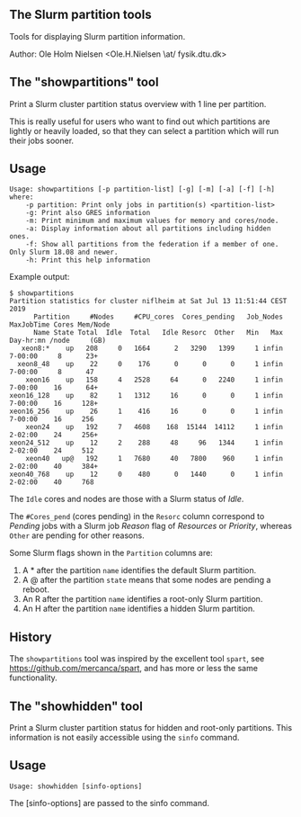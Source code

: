 The Slurm partition tools
-------------------------

Tools for displaying Slurm partition information.

Author: Ole Holm Nielsen <Ole.H.Nielsen \at/ fysik.dtu.dk>

The "showpartitions" tool
-------------------------

Print a Slurm cluster partition status overview with 1 line per partition.

This is really useful for users who want to find out which partitions are lightly or heavily loaded,
so that they can select a partition which will run their jobs sooner.

Usage
-----

```
Usage: showpartitions [-p partition-list] [-g] [-m] [-a] [-f] [-h]
where:
	-p partition: Print only jobs in partition(s) <partition-list>
	-g: Print also GRES information
	-m: Print minimum and maximum values for memory and cores/node.
	-a: Display information about all partitions including hidden ones.
	-f: Show all partitions from the federation if a member of one. Only Slurm 18.08 and newer.
	-h: Print this help information

```

Example output:

```
$ showpartitions 
Partition statistics for cluster niflheim at Sat Jul 13 11:51:44 CEST 2019
      Partition     #Nodes     #CPU_cores  Cores_pending   Job_Nodes MaxJobTime Cores Mem/Node
      Name State Total  Idle  Total   Idle Resorc  Other   Min   Max  Day-hr:mn /node     (GB)
   xeon8:*    up   208     0   1664      2   3290   1399     1 infin    7-00:00     8      23+
  xeon8_48    up    22     0    176      0      0      0     1 infin    7-00:00     8      47
    xeon16    up   158     4   2528     64      0   2240     1 infin    7-00:00    16      64+
xeon16_128    up    82     1   1312     16      0      0     1 infin    7-00:00    16     128+
xeon16_256    up    26     1    416     16      0      0     1 infin    7-00:00    16     256
    xeon24    up   192     7   4608    168  15144  14112     1 infin    2-02:00    24     256+
xeon24_512    up    12     2    288     48     96   1344     1 infin    2-02:00    24     512
    xeon40   up@   192     1   7680     40   7800    960     1 infin    2-02:00    40     384+
xeon40_768    up    12     0    480      0   1440      0     1 infin    2-02:00    40     768
```

The ```Idle``` cores and nodes are those with a Slurm status of *Idle*.

The ```#Cores_pend``` (cores pending) in the ```Resorc``` column correspond to
*Pending* jobs with a Slurm job *Reason* flag of *Resources* or *Priority*,
whereas ```Other``` are pending for other reasons.

Some Slurm flags shown in the ```Partition``` columns are:

1. A \* after the partition ```name``` identifies the default Slurm partition.
2. A @ after the partition ```state``` means that some nodes are pending a reboot.
3. An R after the partition ```name``` identifies a root-only Slurm partition.
4. An H after the partition ```name``` identifies a hidden Slurm partition.

History
-------

The ```showpartitions``` tool was inspired by the excellent tool ```spart```, see https://github.com/mercanca/spart,
and has more or less the same functionality.

The "showhidden" tool
---------------------

Print a Slurm cluster partition status for hidden and root-only partitions.
This information is not easily accessible using the ```sinfo``` command.

Usage
-----

```
Usage: showhidden [sinfo-options]
```
The [sinfo-options] are passed to the sinfo command.
